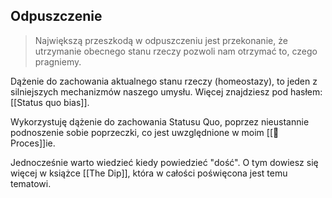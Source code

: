 ## Odpuszczenie
> Największą przeszkodą w odpuszczeniu jest przekonanie, że utrzymanie obecnego stanu rzeczy pozwoli nam otrzymać to, czego pragniemy. 

Dążenie do zachowania aktualnego stanu rzeczy (homeostazy), to jeden z silniejszych mechanizmów naszego umysłu. Więcej znajdziesz pod hasłem:[[Status quo bias]].

Wykorzystuję dążenie do zachowania Statusu Quo, poprzez nieustannie podnoszenie sobie poprzeczki, co jest uwzględnione w moim [[💫 Proces]]ie.

Jednocześnie warto wiedzieć kiedy powiedzieć "dość". O tym dowiesz się więcej w książce [[The Dip]], która w całości poświęcona jest temu tematowi.

